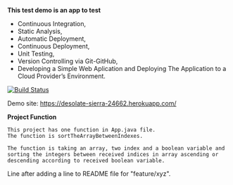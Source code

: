 **This test demo is an app to test** 
- Continuous Integration, 
- Static Analysis, 
- Automatic Deployment,
- Continuous Deployment,
- Unit Testing, 
- Version Controlling via Git-GitHub, 
- Developing a Simple Web Aplication and Deploying The Application to a Cloud Provider’s Environment.


[![Build Status](https://app.travis-ci.com/mehmetozturk-re/myDemoApp.svg?branch=main)](https://app.travis-ci.com/mehmetozturk-re/myDemoApp)

Demo site: https://desolate-sierra-24662.herokuapp.com/

**Project Function**

    This project has one function in App.java file.
    The function is sortTheArrayBetweenIndexes.

    The function is taking an array, two index and a boolean variable and sorting the integers between received indices in array ascending or descending according to received boolean variable.

Line after adding a line to README file for "feature/xyz".
